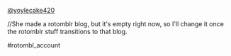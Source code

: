 [@yoylecake420](https://www.tumblr.com/yoylecake420)

//She made a rotomblr blog, but it's empty right now, so I'll change it once the rotomblr stuff transitions to that blog.

#rotombl_account 